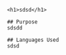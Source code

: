 
        <h1>sdsd</h1>
          
        ## Purpose
        sdsdd
        
        ## Languages Used
        sdsd